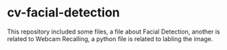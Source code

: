 # cv-facial-detection
This repository included some files, a file about Facial Detection, another is related to Webcam Recalling, a python file is related to labling the image. 
